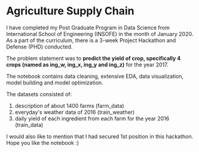 # Agriculture Supply Chain

I have completed my Post Graduate Program in Data Science from International School of Engineering (INSOFE) in the month of January 2020. 
As a part of the curriculum, there is a 3-week Project Hackathon and Defense (PHD) conducted.

The problem statement was to **predict the yield of crop, specifically 4 crops (named as ing_w, ing_x, ing_y and ing_z)** for the year 2017.

The notebook contains data cleaning, extensive EDA, data visualization, model building and model optimization.

The datasets consisted of: 
  1. description of about 1400 farms (farm_data)
  2. everyday's weather data of 2016 (train_weather)
  3. daily yield of each ingredient from each farm for the year 2016 (train_data)
  
  
I would also like to mention that I had secured 1st position in this hackathon. Hope you like the notebook :)
